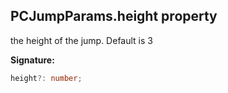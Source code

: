 
## PCJumpParams.height property

the height of the jump. Default is 3

**Signature:**

```typescript
height?: number;
```
